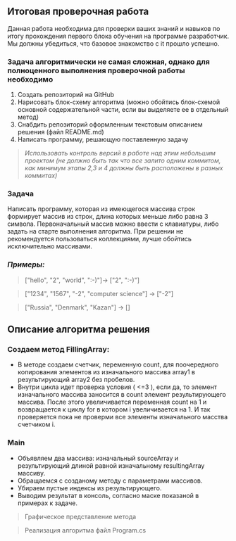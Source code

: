 ## Итоговая проверочная работа

Данная работа необходима для проверки ваших знаний и навыков по итогу прохождения первого блока обучения на программе разработчик. Мы должны убедиться, что базовое знакомство с it прошло успешно.

### Задача алгоритмически не самая сложная, однако для полноценного выполнения проверочной работы необходимо

1. Создать репозиторий на GitHub
2. Нарисовать блок-схему алгоритма (можно обойтись блок-схемой основной содержательной части, если вы выделяете ее в отдельный метод)
3. Снабдить репозиторий оформленным текстовым описанием решения (файл README.md)
4. Написать программу, решающую поставленную задачу

> *Использовать контроль версий в работе над этим небольшим проектом (не должно быть так что все залито одним коммитом, как минимум этапы 2,3 и 4 должны быть расположены в разных коммитах)*

### Задача

Написать программу, которая из имеющегося массива строк формирует массив из строк, длина которых меньше либо равна 3 символа. Первоначальный массив можно ввести с клавиатуры, либо задать на старте выполнения алгоритма. При решении не рекомендуется пользоваться коллекциями, лучше обойтись исключительно массивами.

### *Примеры:*

> ["hello", "2", "world", ":-)"]-> ["2", ":-)"]

> ["1234", "1567", "-2", "computer science"] -> ["-2"]

> ["Russia", "Denmark", "Kazan"] -> []


## Описание алгоритма решения

 ### Создаем метод FillingArray:
 - В методе создаем счетчик, переменную count, для  поочередного копирования элементов из изначального массива array1 в результирующий array2 без пробелов. 
 - Внутри цикла идет проверка условия ( <=3 ), если да, то элемент изначального массива заносится в count элемент результирующего массива.  После этого увеличивается переменная count на 1 и возвращается к циклу for в котором i увеличивается на 1. И так проверяется пока не проверми все элементы изначального масства счетчиком i. 

### Main
- Объявляем два массива: изначальный sourceArray и результирующий длиной равной изначальному resultingArray массиву.
- Обращаемся с созданому методу с параметрами массивов.
- Убираем пустые индексы из результирующего.
- Выводим результат в консоль, согласно маске показаной в примерах к задаче.

> Графическое представление метода 

> Реализация алгоритма файл Program.cs